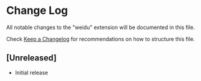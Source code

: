 # Change Log
All notable changes to the "weidu" extension will be documented in this file.

Check [Keep a Changelog](http://keepachangelog.com/) for recommendations on how to structure this file.

## [Unreleased]
- Initial release